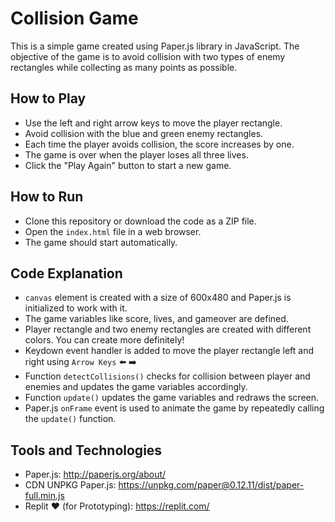 # Collision Game

This is a simple game created using Paper.js library in JavaScript. The objective of the game is to avoid collision with two types of enemy rectangles while collecting as many points as possible.

## How to Play
- Use the left and right arrow keys to move the player rectangle.
- Avoid collision with the blue and green enemy rectangles.
- Each time the player avoids collision, the score increases by one.
- The game is over when the player loses all three lives.
- Click the "Play Again" button to start a new game.

## How to Run
- Clone this repository or download the code as a ZIP file.
- Open the ```index.html``` file in a web browser.
- The game should start automatically.

## Code Explanation
- ```canvas``` element is created with a size of 600x480 and Paper.js is initialized to work with it.
- The game variables like score, lives, and gameover are defined.
- Player rectangle and two enemy rectangles are created with different colors. You can create more definitely!
- Keydown event handler is added to move the player rectangle left and right using ```Arrow Keys``` ⬅️ ➡️
- Function ```detectCollisions()``` checks for collision between player and enemies and updates the game variables accordingly.
- Function ```update()``` updates the game variables and redraws the screen.
- Paper.js ```onFrame``` event is used to animate the game by repeatedly calling the ```update()``` function.

## Tools and Technologies
- Paper.js: http://paperjs.org/about/
- CDN UNPKG Paper.js: https://unpkg.com/paper@0.12.11/dist/paper-full.min.js
- Replit ❤️ (for Prototyping): https://replit.com/
